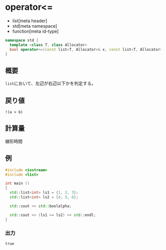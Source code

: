 # operator<=
* list[meta header]
* std[meta namespace]
* function[meta id-type]

```cpp
namespace std {
  template <class T, class Allocator>
  bool operator<=(const list<T, Allocator>& x, const list<T, Allocator>& y);
}
```

## 概要
`list`において、左辺が右辺以下かを判定する。


## 戻り値
`!(a > b)`


## 計算量
線形時間


## 例
```cpp example
#include <iostream>
#include <list>

int main ()
{
  std::list<int> ls1 = {1, 2, 3};
  std::list<int> ls2 = {4, 5, 6};

  std::cout << std::boolalpha;

  std::cout << (ls1 <= ls2) << std::endl;
}
```


### 出力
```
true
```


